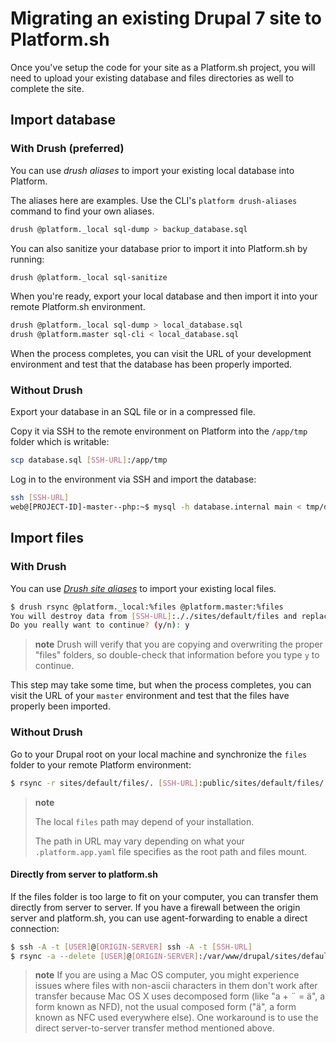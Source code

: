 # Migrating an existing Drupal 7 site to Platform.sh

Once you've setup the code for your site as a Platform.sh project, you will need to upload your existing database and files directories as well to complete the site.

## Import database

### With Drush (preferred)

You can use *drush aliases* to import your existing local database into
Platform.

The aliases here are examples. Use the CLI's `platform drush-aliases` command to find your own aliases.

```bash
drush @platform._local sql-dump > backup_database.sql
```

You can also sanitize your database prior to import it into Platform.sh by
running:

```bash
drush @platform._local sql-sanitize
```

When you're ready, export your local database and then import it into
your remote Platform.sh environment.

```bash
drush @platform._local sql-dump > local_database.sql
drush @platform.master sql-cli < local_database.sql
```

When the process completes, you can visit the URL of your development
environment and test that the database has been properly imported.

### Without Drush

Export your database in an SQL file or in a compressed file.

Copy it via SSH to the remote environment on Platform into the
`/app/tmp` folder which is writable:

```bash
scp database.sql [SSH-URL]:/app/tmp
```

Log in to the environment via SSH and import the database:

```bash
ssh [SSH-URL]
web@[PROJECT-ID]-master--php:~$ mysql -h database.internal main < tmp/database.sql
```

## Import files

### With Drush

You can use [*Drush site aliases*](http://docs.drush.org/en/master/usage/#site-aliases) to import your existing local files.

```bash
$ drush rsync @platform._local:%files @platform.master:%files
You will destroy data from [SSH-URL]:././sites/default/files and replace with data from ~/Sites/platform/sites/default/files/
Do you really want to continue? (y/n): y
```

> **note**
> Drush will verify that you are copying and overwriting the proper "files" folders, so double-check that information before you type `y` to continue.

This step may take some time, but when the process completes, you can
visit the URL of your `master` environment and test that the files
have properly been imported.

### Without Drush

Go to your Drupal root on your local machine and synchronize the `files` folder to your remote Platform environment:

```bash
$ rsync -r sites/default/files/. [SSH-URL]:public/sites/default/files/
```

> **note**
>
>  The local `files` path may depend of your installation.
>
>  The path in URL may vary depending on what your `.platform.app.yaml` file specifies as the root path and files mount.

#### Directly from server to platform.sh
If the files folder is too large to fit on your computer, you can transfer them directly from server to server. If you have a firewall between the origin server and platform.sh, you can use agent-forwarding to enable a direct connection:
```bash
$ ssh -A -t [USER]@[ORIGIN-SERVER] ssh -A -t [SSH-URL]
$ rsync -a --delete [USER]@[ORIGIN-SERVER]:/var/www/drupal/sites/default/files/ public/sites/default/files
```

> **note**
> If you are using a Mac OS computer, you might experience issues where files with non-ascii characters in them don't work after transfer because Mac OS X uses decomposed form (like "a + ¨ = ä", a form known as NFD), not the usual composed form ("ä", a form known as NFC used everywhere else). One workaround is to use the direct server-to-server transfer method mentioned above.
